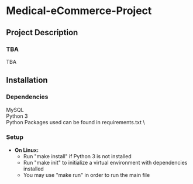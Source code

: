 # Medical-eCommerce-Project

## Project Description
### TBA
TBA

## Installation
### Dependencies
MySQL \
Python 3 \
Python Packages used can be found in requirements.txt \
### Setup
* __On Linux:__
  - Run "make install" if Python 3 is not installed
  - Run "make init" to initialize a virtual environment with dependencies installed
  - You may use "make run" in order to run the main file